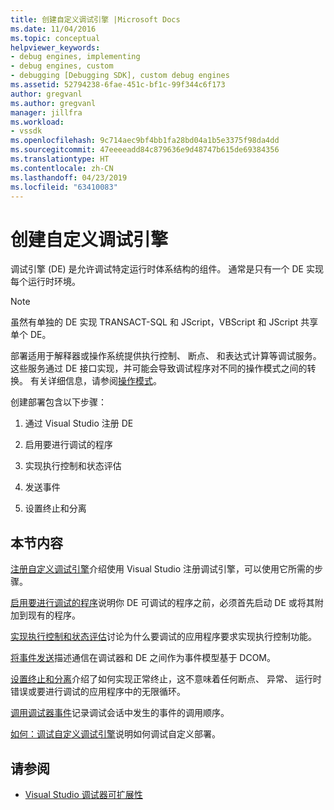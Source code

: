 ```yaml
---
title: 创建自定义调试引擎 |Microsoft Docs
ms.date: 11/04/2016
ms.topic: conceptual
helpviewer_keywords:
- debug engines, implementing
- debug engines, custom
- debugging [Debugging SDK], custom debug engines
ms.assetid: 52794238-6fae-451c-bf1c-99f344c6f173
author: gregvanl
ms.author: gregvanl
manager: jillfra
ms.workload:
- vssdk
ms.openlocfilehash: 9c714aec9bf4bb1fa28bd04a1b5e3375f98da4dd
ms.sourcegitcommit: 47eeeeadd84c879636e9d48747b615de69384356
ms.translationtype: HT
ms.contentlocale: zh-CN
ms.lasthandoff: 04/23/2019
ms.locfileid: "63410083"
---
```

# <a name="create-a-custom-debug-engine"></a>创建自定义调试引擎
调试引擎 (DE) 是允许调试特定运行时体系结构的组件。 通常是只有一个 DE 实现每个运行时环境。

> [!NOTE]
> 虽然有单独的 DE 实现 TRANSACT-SQL 和 JScript，VBScript 和 JScript 共享单个 DE。

 部署适用于解释器或操作系统提供执行控制、 断点、 和表达式计算等调试服务。 这些服务通过 DE 接口实现，并可能会导致调试程序对不同的操作模式之间的转换。 有关详细信息，请参阅[操作模式](../../extensibility/debugger/operational-modes.md)。

 创建部署包含以下步骤：

1. 通过 Visual Studio 注册 DE

2. 启用要进行调试的程序

3. 实现执行控制和状态评估

4. 发送事件

5. 设置终止和分离

## <a name="in-this-section"></a>本节内容
 [注册自定义调试引擎](../../extensibility/debugger/registering-a-custom-debug-engine.md)介绍使用 Visual Studio 注册调试引擎，可以使用它所需的步骤。

 [启用要进行调试的程序](../../extensibility/debugger/enabling-a-program-to-be-debugged.md)说明你 DE 可调试的程序之前，必须首先启动 DE 或将其附加到现有的程序。

 [实现执行控制和状态评估](../../extensibility/debugger/execution-control-and-state-evaluation.md)讨论为什么要调试的应用程序要求实现执行控制功能。

 [将事件发送](../../extensibility/debugger/sending-events.md)描述通信在调试器和 DE 之间作为事件模型基于 DCOM。

 [设置终止和分离](../../extensibility/debugger/termination-and-detaching.md)介绍了如何实现正常终止，这不意味着任何断点、 异常、 运行时错误或要进行调试的应用程序中的无限循环。

 [调用调试器事件](../../extensibility/debugger/calling-debugger-events.md)记录调试会话中发生的事件的调用顺序。

 [如何：调试自定义调试引擎](../../extensibility/debugger/how-to-debug-a-custom-debug-engine.md)说明如何调试自定义部署。

## <a name="see-also"></a>请参阅
- [Visual Studio 调试器可扩展性](../../extensibility/debugger/visual-studio-debugger-extensibility.md)
